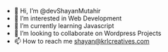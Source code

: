 - 👋 Hi, I’m @devShayanMutahir
- 👀 I’m interested in Web Development
- 🌱 I’m currently learning Javascript
- 💞️ I’m looking to collaborate on Wordpress Projects
- 📫 How to reach me shayan@krlcreatives.com

<!---
devShayanMutahir/devShayanMutahir is a ✨ special ✨ repository because its `README.md` (this file) appears on your GitHub profile.
You can click the Preview link to take a look at your changes.
--->
